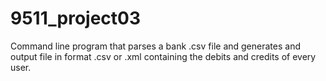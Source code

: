 # 9511_project03
Command line program that parses a bank .csv file and generates and output file in format .csv or .xml containing the debits and credits of every user.
